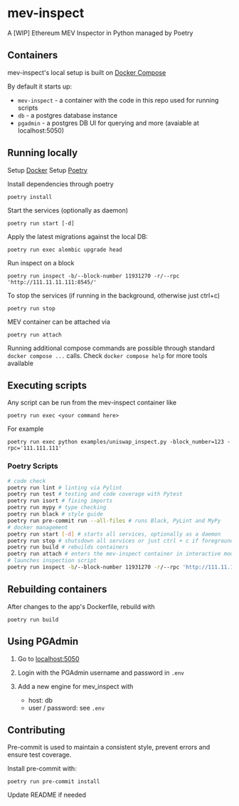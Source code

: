 # mev-inspect
A [WIP] Ethereum MEV Inspector in Python managed by Poetry

## Containers
mev-inspect's local setup is built on [Docker Compose](https://docs.docker.com/compose/)

By default it starts up:
- `mev-inspect` - a container with the code in this repo used for running scripts
- `db` - a postgres database instance
- `pgadmin` - a postgres DB UI for querying and more (avaiable at localhost:5050)

## Running locally
Setup [Docker](https://www.docker.com/products/docker-desktop)
Setup [Poetry](https://python-poetry.org/docs/#osx--linux--bashonwindows-install-instructions)

Install dependencies through poetry
```
poetry install
```

Start the services (optionally as daemon)
```
poetry run start [-d]
```

Apply the latest migrations against the local DB:
```
poetry run exec alembic upgrade head
``` 

Run inspect on a block
```
poetry run inspect -b/--block-number 11931270 -r/--rpc 'http://111.11.11.111:8545/'
``` 

To stop the services (if running in the background, otherwise just ctrl+c)
```
poetry run stop
```

MEV container can be attached via
```
poetry run attach
```

Running additional compose commands are possible through standard `docker
compose ...` calls.  Check `docker compose help` for more tools available

## Executing scripts
Any script can be run from the mev-inspect container like
```
poetry run exec <your command here>
```

For example
```
poetry run exec python examples/uniswap_inspect.py -block_number=123 -rpc='111.111.111'
```

### Poetry Scripts
```bash
# code check
poetry run lint # linting via Pylint
poetry run test # testing and code coverage with Pytest
poetry run isort # fixing imports 
poetry run mypy # type checking 
poetry run black # style guide 
poetry run pre-commit run --all-files # runs Black, PyLint and MyPy
# docker management
poetry run start [-d] # starts all services, optionally as a daemon
poetry run stop # shutsdown all services or just ctrl + c if foreground
poetry run build # rebuilds containers
poetry run attach # enters the mev-inspect container in interactive mode
# launches inspection script
poetry run inspect -b/--block-number 11931270 -r/--rpc 'http://111.11.11.111:8545/'
```


## Rebuilding containers
After changes to the app's Dockerfile, rebuild with
```
poetry run build
```

## Using PGAdmin

1. Go to [localhost:5050](localhost:5050)

2. Login with the PGAdmin username and password in `.env`

3. Add a new engine for mev_inspect with
    - host: db
    - user / password: see `.env`

## Contributing

Pre-commit is used to maintain a consistent style, prevent errors and ensure test coverage. 

Install pre-commit with:
```
poetry run pre-commit install
```

Update README if needed
